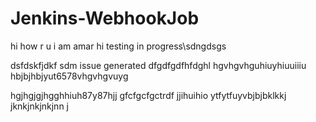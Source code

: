 # Jenkins-WebhookJob
hi how r u
i am amar
hi testing in progress\sdngdsgs

dsfdskfjdkf
sdm
issue generated
dfgdfgdfhfdghl
hgvhgvhguhiuyhiuuiiiu
hbjbjhbjyut6578vhgvhgvuyg

hgjhgjgjhgghhiuh87y87hjj
gfcfgcfgctrdf
jjihuihio
ytfytfuyvbjbjbklkkj
jknkjnkjnkjnn
j
